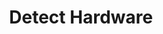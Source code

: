 ---
sidebar_position: 2
title: "Detect Hardware"
sidebar_label: "Detect Hardware"
description: "Identify hardware components in Alpine Linux environments - detect devices, scan hardware, discover system components, and enumerate hardware resources."
keywords:
  - "alpine hardware detection"
  - "device detection"
  - "hardware scanning"
  - "component discovery"
  - "hardware enumeration"
tags:
  - alpine
  - hardware-detection
  - device-detection
  - hardware-scanning
  - discovery
slug: /linux/alpine/configuration/hardware-configuration/detect-hardware
---